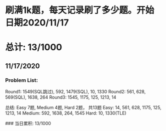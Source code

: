 # 刷满1k题，每天记录刷了多少题。开始日期2020/11/17
# 总计: 13/1000

## 11/17/2020
### Problem List: 
<p>
Round1: 1549(SQL跳过), 592, 1479(SQL), 10, 1330  
Round2: 561, 628, 569(SQL), 1638, 264  
Round3: 1545, 1175, 125, 1213, 14  
</p>
<p>
总结: 
Easy 7题, Medium 4题, Hard 2题， 共13题
Easy: 14, 561, 628, 1175, 125, 1213, 14  
Medium: 592, 1638, 264, 1545  
Hard: 10, 1330(TLE)  
</p>
### 当日累积: 13/1000